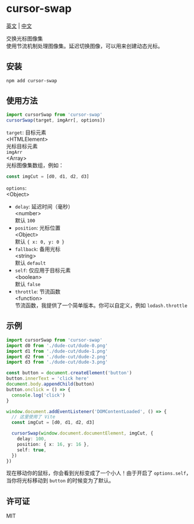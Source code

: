 # cursor-swap

[英文](./) | [中文](./zh-cn.md)

交换光标图像集  
使用节流机制处理图像集。延迟切换图像，可以用来创建动态光标。

## 安装

```sh
npm add cursor-swap
```

## 使用方法

```js
import cursorSwap from 'cursor-swap'
cursorSwap(target, imgArr[, options])
```

`target`: 目标元素  
\<HTMLElement>  
光标目标元素  
`imgArr`  
\<Array>  
光标图像集数组，例如：

```js
const imgCut = [d0, d1, d2, d3]
```

`options`:  
\<Object>

- `delay`: 延迟时间（毫秒）  
  \<number>  
  默认 `100`
- `position`: 光标位置  
  \<Object>  
  默认 `{ x: 0, y: 0 }`
- `fallback`: 备用光标  
  \<string>  
  默认 `default`
- `self`: 仅应用于目标元素  
  \<boolean>  
  默认 `false`
- `throttle`: 节流函数  
  \<function>  
  节流函数，我提供了一个简单版本。你可以自定义，例如 `lodash.throttle`

## 示例

```ts
import cursorSwap from 'cursor-swap'
import d0 from './dude-cut/dude-0.png'
import d1 from './dude-cut/dude-1.png'
import d2 from './dude-cut/dude-2.png'
import d3 from './dude-cut/dude-3.png'

const button = document.createElement('button')
button.innerText = 'click here'
document.body.appendChild(button)
button.onclick = () => {
  console.log('click')
}

window.document.addEventListener('DOMContentLoaded', () => {
  // 这里使用了 Vite
  const imgCut = [d0, d1, d2, d3]

  cursorSwap(window.document.documentElement, imgCut, {
    delay: 100,
    position: { x: 16, y: 16 },
    self: true,
  })
})
```

现在移动你的鼠标，你会看到光标变成了一个小人！由于开启了 `options.self`，当你将光标移动到 `button` 的时候变为了默认。

## 许可证

MIT
